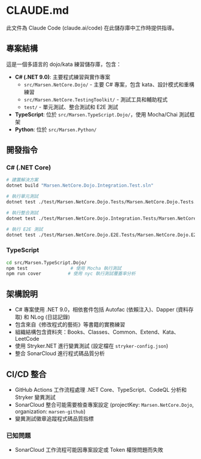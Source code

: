 # CLAUDE.md

此文件為 Claude Code (claude.ai/code) 在此儲存庫中工作時提供指導。

## 專案結構

這是一個多語言的 dojo/kata 練習儲存庫，包含：

- **C# (.NET 9.0)**: 主要程式練習與實作專案
  - `src/Marsen.NetCore.Dojo/` - 主要 C# 專案，包含 kata、設計模式和重構練習
  - `src/Marsen.NetCore.TestingToolkit/` - 測試工具和輔助程式
  - `test/` - 單元測試、整合測試和 E2E 測試
- **TypeScript**: 位於 `src/Marsen.TypeScript.Dojo/`，使用 Mocha/Chai 測試框架
- **Python**: 位於 `src/Marsen.Python/`

## 開發指令

### C# (.NET Core)

```bash
# 建置解決方案
dotnet build "Marsen.NetCore.Dojo.Integration.Test.sln"

# 執行單元測試
dotnet test ./test/Marsen.NetCore.Dojo.Tests/Marsen.NetCore.Dojo.Tests.csproj

# 執行整合測試
dotnet test ./test/Marsen.NetCore.Dojo.Integration.Tests/Marsen.NetCore.Dojo.Integration.Tests.csproj

# 執行 E2E 測試
dotnet test ./test/Marsen.NetCore.Dojo.E2E.Tests/Marsen.NetCore.Dojo.E2E.Tests.csproj
```

### TypeScript

```bash
cd src/Marsen.TypeScript.Dojo/
npm test                # 使用 Mocha 執行測試
npm run cover          # 使用 nyc 執行測試覆蓋率分析
```

## 架構說明

- C# 專案使用 .NET 9.0，相依套件包括 Autofac (依賴注入)、Dapper (資料存取) 和 NLog (日誌記錄)
- 包含來自《修改程式的藝術》等書籍的實務練習
- 組織結構包含資料夾：Books、Classes、Common、Extend、Kata、LeetCode
- 使用 Stryker.NET 進行變異測試 (設定檔在 `stryker-config.json`)
- 整合 SonarCloud 進行程式碼品質分析

## CI/CD 整合

- GitHub Actions 工作流程處理 .NET Core、TypeScript、CodeQL 分析和 Stryker 變異測試
- SonarCloud 整合可能需要檢查專案設定 (projectKey: `Marsen.NetCore.Dojo`, organization: `marsen-github`)
- 變異測試徽章追蹤程式碼品質指標

### 已知問題

- SonarCloud 工作流程可能因專案設定或 Token 權限問題而失敗
